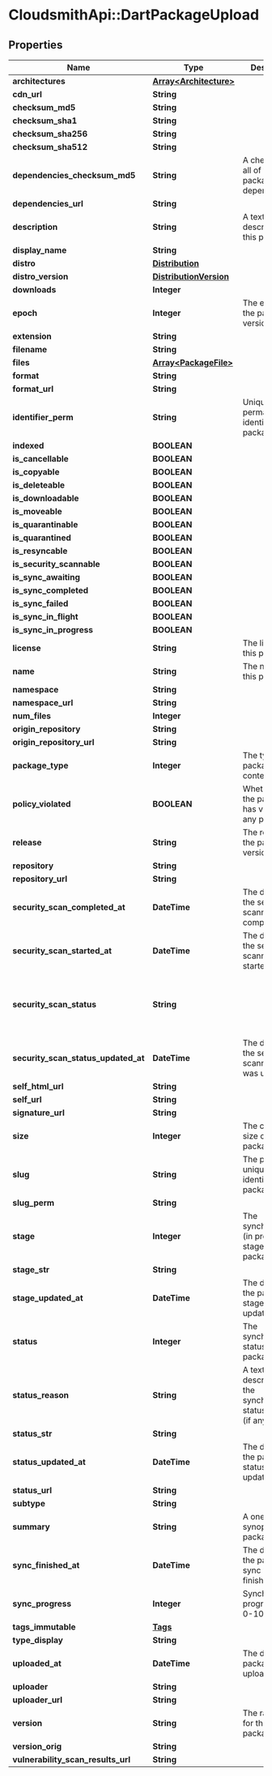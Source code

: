 # CloudsmithApi::DartPackageUpload

## Properties
Name | Type | Description | Notes
------------ | ------------- | ------------- | -------------
**architectures** | [**Array&lt;Architecture&gt;**](Architecture.md) |  | [optional] 
**cdn_url** | **String** |  | [optional] 
**checksum_md5** | **String** |  | [optional] 
**checksum_sha1** | **String** |  | [optional] 
**checksum_sha256** | **String** |  | [optional] 
**checksum_sha512** | **String** |  | [optional] 
**dependencies_checksum_md5** | **String** | A checksum of all of the package&#39;s dependencies. | [optional] 
**dependencies_url** | **String** |  | [optional] 
**description** | **String** | A textual description of this package. | [optional] 
**display_name** | **String** |  | [optional] 
**distro** | [**Distribution**](Distribution.md) |  | [optional] 
**distro_version** | [**DistributionVersion**](DistributionVersion.md) |  | [optional] 
**downloads** | **Integer** |  | [optional] 
**epoch** | **Integer** | The epoch of the package version (if any). | [optional] 
**extension** | **String** |  | [optional] 
**filename** | **String** |  | [optional] 
**files** | [**Array&lt;PackageFile&gt;**](PackageFile.md) |  | [optional] 
**format** | **String** |  | [optional] 
**format_url** | **String** |  | [optional] 
**identifier_perm** | **String** | Unique and permanent identifier for the package. | [optional] 
**indexed** | **BOOLEAN** |  | [optional] 
**is_cancellable** | **BOOLEAN** |  | [optional] 
**is_copyable** | **BOOLEAN** |  | [optional] 
**is_deleteable** | **BOOLEAN** |  | [optional] 
**is_downloadable** | **BOOLEAN** |  | [optional] 
**is_moveable** | **BOOLEAN** |  | [optional] 
**is_quarantinable** | **BOOLEAN** |  | [optional] 
**is_quarantined** | **BOOLEAN** |  | [optional] 
**is_resyncable** | **BOOLEAN** |  | [optional] 
**is_security_scannable** | **BOOLEAN** |  | [optional] 
**is_sync_awaiting** | **BOOLEAN** |  | [optional] 
**is_sync_completed** | **BOOLEAN** |  | [optional] 
**is_sync_failed** | **BOOLEAN** |  | [optional] 
**is_sync_in_flight** | **BOOLEAN** |  | [optional] 
**is_sync_in_progress** | **BOOLEAN** |  | [optional] 
**license** | **String** | The license of this package. | [optional] 
**name** | **String** | The name of this package. | [optional] 
**namespace** | **String** |  | [optional] 
**namespace_url** | **String** |  | [optional] 
**num_files** | **Integer** |  | [optional] 
**origin_repository** | **String** |  | [optional] 
**origin_repository_url** | **String** |  | [optional] 
**package_type** | **Integer** | The type of package contents. | [optional] 
**policy_violated** | **BOOLEAN** | Whether or not the package has violated any policy. | [optional] 
**release** | **String** | The release of the package version (if any). | [optional] 
**repository** | **String** |  | [optional] 
**repository_url** | **String** |  | [optional] 
**security_scan_completed_at** | **DateTime** | The datetime the security scanning was completed. | [optional] 
**security_scan_started_at** | **DateTime** | The datetime the security scanning was started. | [optional] 
**security_scan_status** | **String** |  | [optional] [default to &#39;Awaiting Security Scan&#39;]
**security_scan_status_updated_at** | **DateTime** | The datetime the security scanning status was updated. | [optional] 
**self_html_url** | **String** |  | [optional] 
**self_url** | **String** |  | [optional] 
**signature_url** | **String** |  | [optional] 
**size** | **Integer** | The calculated size of the package. | [optional] 
**slug** | **String** | The public unique identifier for the package. | [optional] 
**slug_perm** | **String** |  | [optional] 
**stage** | **Integer** | The synchronisation (in progress) stage of the package. | [optional] 
**stage_str** | **String** |  | [optional] 
**stage_updated_at** | **DateTime** | The datetime the package stage was updated at. | [optional] 
**status** | **Integer** | The synchronisation status of the package. | [optional] 
**status_reason** | **String** | A textual description for the synchronous status reason (if any | [optional] 
**status_str** | **String** |  | [optional] 
**status_updated_at** | **DateTime** | The datetime the package status was updated at. | [optional] 
**status_url** | **String** |  | [optional] 
**subtype** | **String** |  | [optional] 
**summary** | **String** | A one-liner synopsis of this package. | [optional] 
**sync_finished_at** | **DateTime** | The datetime the package sync was finished at. | [optional] 
**sync_progress** | **Integer** | Synchronisation progress (from 0-100) | [optional] 
**tags_immutable** | [**Tags**](Tags.md) |  | [optional] 
**type_display** | **String** |  | [optional] 
**uploaded_at** | **DateTime** | The date this package was uploaded. | [optional] 
**uploader** | **String** |  | [optional] 
**uploader_url** | **String** |  | [optional] 
**version** | **String** | The raw version for this package. | [optional] 
**version_orig** | **String** |  | [optional] 
**vulnerability_scan_results_url** | **String** |  | [optional] 


